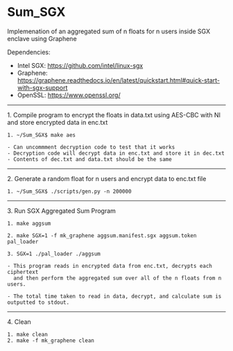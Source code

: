 # Sum_SGX
Implemenation of an aggregated sum of n floats for n users inside SGX enclave using Graphene

Dependencies:
- Intel SGX: https://github.com/intel/linux-sgx
- Graphene: https://graphene.readthedocs.io/en/latest/quickstart.html#quick-start-with-sgx-support
- OpenSSL: https://www.openssl.org/

<hr/>
1. Compile program to encrypt the floats in data.txt using AES-CBC with NI and store encrypted data in enc.txt

	1. ~/Sum_SGX$ make aes

	- Can uncommment decryption code to test that it works
	- Decryption code will decrypt data in enc.txt and store it in dec.txt
	- Contents of dec.txt and data.txt should be the same

<hr/>
2. Generate a random float for n users and encrypt data to enc.txt file

	1. ~/Sum_SGX$ ./scripts/gen.py -n 200000

<hr/>
3. Run SGX Aggregated Sum Program 

	1. make aggsum

	2. make SGX=1 -f mk_graphene aggsum.manifest.sgx aggsum.token pal_loader

	3. SGX=1 ./pal_loader ./aggsum
	
	- This program reads in encrypted data from enc.txt, decrypts each ciphertext
	  and then perform the aggregated sum over all of the n floats from n users.

	- The total time taken to read in data, decrypt, and calculate sum is outputted to stdout.

<hr/>
4. Clean

	1. make clean
	2. make -f mk_graphene clean
